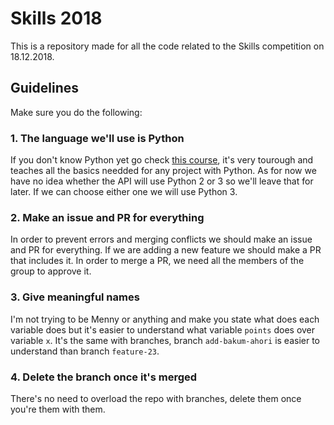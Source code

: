 # Skills 2018

This is a repository made for all the code related to the Skills competition on 18.12.2018.

## Guidelines

Make sure you do the following:

### 1. The language we'll use is Python

If you don't know Python yet go check [this course](https://www.learnpython.org/en/Hello%2C_World%21), it's very tourough and teaches all the basics needded for any project with Python. 
As for now we have no idea whether the API will use Python 2 or 3 so we'll leave that for later. 
If we can choose either one we will use Python 3.

### 2. Make an issue and PR for everything

In order to prevent errors and merging conflicts we should make an issue and PR for everything.
If we are adding a new feature we should make a PR that includes it. 
In order to merge a PR, we need all the members of the group to approve it.

### 3. Give meaningful names

I'm not trying to be Menny or anything and make you state what does each variable does but it's easier to understand what variable `points` does over variable `x`.
It's the same with branches, branch `add-bakum-ahori` is easier to understand than branch `feature-23`.

### 4. Delete the branch once it's merged

There's no need to overload the repo with branches, delete them once you're them with them.
